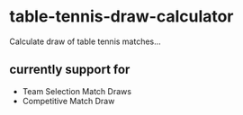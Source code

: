 # table-tennis-draw-calculator
Calculate draw of table tennis matches...

## currently support for
- Team Selection Match Draws
- Competitive Match Draw

